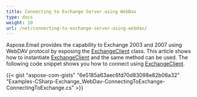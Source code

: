 ```yaml
---
title: Connecting to Exchange Server using WebDav
type: docs
weight: 10
url: /net/connecting-to-exchange-server-using-webdav/
---
```



Aspose.Email provides the capability to Exchange 2003 and 2007 using WebDAV protocol by exposing the [ExchangeClient](https://apireference.aspose.com/email/net/aspose.email.clients.exchange.dav/exchangeclient) class. This article shows how to instantiate [ExchangeClient](https://apireference.aspose.com/email/net/aspose.email.clients.exchange.dav/exchangeclient) and the same method can be used. The following code snippet shows you how to connect using [ExchangeClient](https://apireference.aspose.com/email/net/aspose.email.clients.exchange.dav/exchangeclient).



{{< gist "aspose-com-gists" "6e5185a63aec6fd70d83098e82b06a32" "Examples-CSharp-Exchange_WebDav-ConnectingToExchange-ConnectingToExchange.cs" >}}
